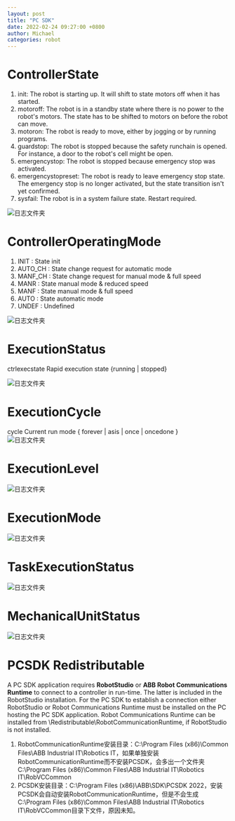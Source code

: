 ```yaml
---
layout: post
title: "PC SDK"
date: 2022-02-24 09:27:00 +0800
author: Michael
categories: robot
---
```


# ControllerState
1. init: The robot is starting up. It will shift to state motors off when it has started.
1. motoroff: The robot is in a standby state where there is no power to the robot's motors. The state has to be shifted to motors on before the robot can move.
1. motoron: The robot is ready to move, either by jogging or by running programs.
1. guardstop: The robot is stopped because the safety runchain is opened. For instance, a door to the robot's cell might be open.
1. emergencystop: The robot is stopped because emergency stop was activated.
1. emergencystopreset: The robot is ready to leave emergency stop state. The emergency stop is no longer activated, but the state transition isn't yet confirmed.
1. sysfail: The robot is in a system failure state. Restart required.

![日志文件夹](/assets/robot/PCSDK/ControllerState.png)   

# ControllerOperatingMode
1. INIT : State init
1. AUTO_CH : State change request for automatic mode
1. MANF_CH : State change request for manual mode & full speed
1. MANR : State manual mode & reduced speed
1. MANF : State manual mode & full speed
1. AUTO : State automatic mode
1. UNDEF : Undefined

![日志文件夹](/assets/robot/PCSDK/ControllerOperatingMode.png)   

# ExecutionStatus
ctrlexecstate Rapid execution state {running | stopped}  

![日志文件夹](/assets/robot/PCSDK/ExecutionStatus.png)  

# ExecutionCycle
cycle Current run mode { forever | asis | once | oncedone }  
![日志文件夹](/assets/robot/PCSDK/ExecutionCycle.png)  

# ExecutionLevel
![日志文件夹](/assets/robot/PCSDK/ExecutionLevel.png)  

# ExecutionMode
![日志文件夹](/assets/robot/PCSDK/ExecutionMode.png)  

# TaskExecutionStatus
![日志文件夹](/assets/robot/PCSDK/TaskExecutionStatus.png)  

# MechanicalUnitStatus
![日志文件夹](/assets/robot/PCSDK/MechanicalUnitStatus.png)

# PCSDK Redistributable
A PC SDK application requires **RobotStudio** or **ABB Robot Communications Runtime** to connect to a controller in run-time. The latter is included in the RobotStudio installation. For the PC SDK to establish a connection either RobotStudio or Robot Communications Runtime must be installed on the PC hosting the PC SDK application. Robot Communications Runtime can be installed from <PCSDK>\Redistributable\RobotCommunicationRuntime, if RobotStudio is not installed.

1. RobotCommunicationRuntime安装目录：C:\Program Files (x86)\Common Files\ABB Industrial IT\Robotics IT，如果单独安装RobotCommunicationRuntime而不安装PCSDK，会多出一个文件夹C:\Program Files (x86)\Common Files\ABB Industrial IT\Robotics IT\RobVCCommon  
2. PCSDK安装目录：C:\Program Files (x86)\ABB\SDK\PCSDK 2022，安装PCSDK会自动安装RobotCommunicationRuntime，但是不会生成C:\Program Files (x86)\Common Files\ABB Industrial IT\Robotics IT\RobVCCommon目录下文件，原因未知。